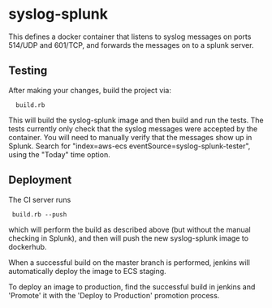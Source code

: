 # syslog-splunk


This defines a docker container that listens to syslog messages on ports 514/UDP and 601/TCP,
and forwards the messages on to a splunk server.

Testing
-------

After making your changes, build the project via:

```
  build.rb
```

This will build the syslog-splunk image and then build and run the tests.
The tests currently only check that the syslog messages were accepted by the container.
You will need to manually verify that the messages show up in Splunk.
Search for "index=aws-ecs eventSource=syslog-splunk-tester",
using the "Today" time option.


Deployment
----------

The CI server runs

```
 build.rb --push
```

which will perform the build as described above (but without the manual checking in Splunk),
and then will push the new syslog-splunk image to dockerhub.

When a successful build on the master branch is performed,
jenkins will automatically deploy the image to ECS staging.

To deploy an image to production,
find the successful build in jenkins and 'Promote' it with the 'Deploy to Production' promotion process.

